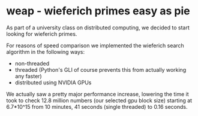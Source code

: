 # weap - wieferich primes easy as pie #

As part of a university class on distributed computing, we decided to start looking for wieferich primes.

For reasons of speed comparison we implemented the wieferich search algorithm in the following ways:
* non-threaded
* threaded (Python's GLI of course prevents this from actually working any faster)
* distributed using NVIDIA GPUs

We actually saw a pretty major performance increase, lowering the time it took to check 12.8 million numbers (our selected gpu block size) starting at 6.7*10^15 from 10 minutes, 41 seconds (single threaded) to 0.16 seconds.
